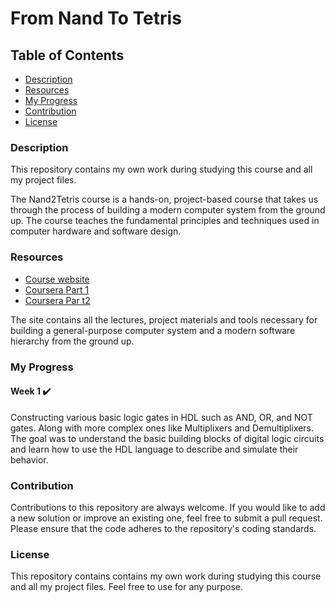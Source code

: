 # From Nand To Tetris

## Table of Contents
- [Description](#Description)
- [Resources](#Resources)
- [My Progress](#My-Progress)
- [Contribution](#Contribution)
- [License](#License)

### Description
This repository contains my own work during studying this course and all my project files.

The Nand2Tetris course is a hands-on, project-based course that takes us through the process of building a modern computer system from the ground up. The course teaches the fundamental principles and techniques used in computer hardware and software design.

### Resources

* [Course website](http://nand2tetris.org)
* [Coursera Part 1](https://www.coursera.org/learn/build-a-computer)
* [Coursera Par t2](https://www.coursera.org/learn/nand2tetris2)

The site contains all the lectures, project materials and tools necessary for building a general-purpose computer system and a modern software hierarchy from the ground up.

### My Progress
#### Week 1 ✔️

Constructing various basic logic gates in HDL such as AND, OR, and NOT gates. Along with more complex ones like Multiplixers and Demultiplixers. The goal was to understand the basic building blocks of digital logic circuits and learn how to use the HDL language to describe and simulate their behavior.

### Contribution
Contributions to this repository are always welcome. If you would like to add a new solution or improve an existing one, feel free to submit a pull request. Please ensure that the code adheres to the repository's coding standards.

### License
This repository contains contains my own work during studying this course and all my project files. Feel free to use for any purpose.
